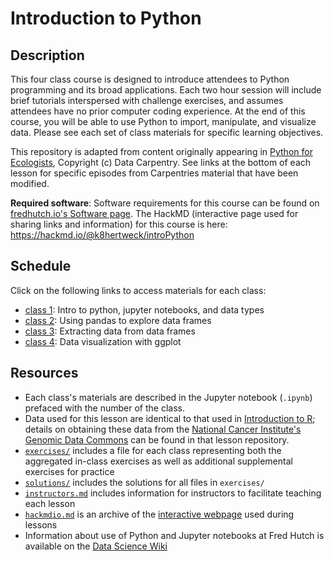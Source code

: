 # Introduction to Python

## Description

This four class course is designed to introduce attendees to Python programming and its broad applications.
Each two hour session will include brief tutorials interspersed with challenge exercises, and assumes attendees have
no prior computer coding experience. 
At the end of this course, you will be able to use Python to import, manipulate,
and visualize data.
Please see each set of class materials for specific learning objectives.

This repository is adapted from content originally appearing in
[Python for Ecologists](https://datacarpentry.org/python-ecology-lesson/),
Copyright (c) Data Carpentry.
See links at the bottom of each lesson for specific episodes from Carpentries material that have been modified.

**Required software**: Software requirements for this course can be found on [fredhutch.io's Software page](http://www.fredhutch.io/software/#python). The HackMD (interactive page used for sharing links and information) for this course is here: https://hackmd.io/@k8hertweck/introPython

## Schedule

Click on the following links to access materials for each class:

* [class 1](class1.ipynb): Intro to python, jupyter notebooks, and data types
* [class 2](class2.ipynb): Using pandas to explore data frames
* [class 3](class3.ipynb): Extracting data from data frames
* [class 4](class4.ipynb): Data visualization with ggplot

## Resources

* Each class's materials are described in the Jupyter notebook (`.ipynb`) prefaced with the number of the class.
* Data used for this lesson are identical to that used in [Introduction to R](https://github.com/fredhutchio/R_intro);
details on obtaining these data from the [National Cancer Institute's Genomic Data Commons](https://gdc.cancer.gov)
can be found in that lesson repository.
* [`exercises/`](exercises) includes a file for each class representing both the aggregated in-class exercises as well as additional
supplemental exercises for practice
* [`solutions/`](solutions/) includes the solutions for all files in `exercises/`
* [`instructors.md`](instructors.md) includes information for instructors to facilitate teaching each lesson
* [`hackmdio.md`](hackio.md) is an archive of the [interactive webpage](https://hackmd.io) used during lessons
* Information about use of Python and Jupyter notebooks at Fred Hutch is available on the [Data Science Wiki](https://sciwiki.fredhutch.org/scicomputing/software_python/)
